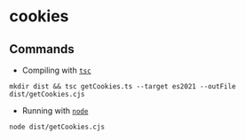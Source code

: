 # cookies

## Commands

- Compiling with [`tsc`](https://www.typescriptlang.org/docs/handbook/compiler-options.html)

```shell
mkdir dist && tsc getCookies.ts --target es2021 --outFile dist/getCookies.cjs
```

- Running with [`node`](https://nodejs.org/)

```shell
node dist/getCookies.cjs
```
